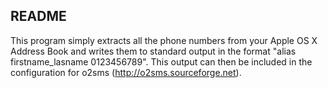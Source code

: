 README
------

This program simply extracts all the phone numbers from your Apple OS X Address
Book and writes them to standard output in the format "alias firstname_lasname
0123456789". This output can then be included in the configuration for o2sms
(http://o2sms.sourceforge.net).
